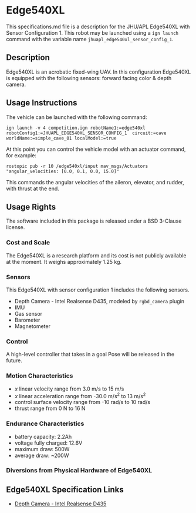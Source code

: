# Edge540XL
This specifications.md file is a description for the JHU/APL Edge540XL with Sensor Configuration 1. This robot may be launched using a `ign launch` command with the variable name `jhuapl_edge540xl_sensor_config_1`.

## Description
Edge540XL is an acrobatic fixed-wing UAV.
In this configuration Edge540XL is equipped with the following sensors: forward facing color & depth camera.


## Usage Instructions
The vehicle can be launched with the following command:
```
ign launch -v 4 competition.ign robotName1:=edge540xl robotConfig1:=JHUAPL_EDGE540XL_SENSOR_CONFIG_1  circuit:=cave worldName:=simple_cave_01 localModel:=true
```

At this point you can control the vehicle model with an actuator command, for example:
```
rostopic pub -r 10 /edge540xl/input mav_msgs/Actuators "angular_velocities: [0.0, 0.1, 0.0, 15.0]"
```
This commands the angular velocities of the aileron, elevator, and rudder, with thrust at the end.

## Usage Rights
The software included in this package is released under a BSD 3-Clause license.

### Cost and Scale
The Edge540XL is a research platform and its cost is not publicly available at the moment. It weighs approximately 1.25 kg.

### Sensors
This Edge540XL with sensor configuration 1 includes the following sensors.

* Depth Camera - Intel Realsense D435, modeled by `rgbd_camera` plugin
* IMU
* Gas sensor
* Barometer
* Magnetometer 

### Control
A high-level controller that takes in a goal Pose will be released in the future.

### Motion Characteristics

* _x_ linear velocity range from 3.0 m/s to 15 m/s
* _x_ linear acceleration range from -30.0 m/s<sup>2</sup> to 13 m/s<sup>2</sup>
* control surface velocity range from -10 rad/s to 10 rad/s
* thrust range from 0 N to 16 N

### Endurance Characteristics

* battery capacity: 2.2Ah
* voltage fully charged: 12.6V
* maximum draw: 500W
* average draw: ~200W

### Diversions from Physical Hardware of Edge540XL


## Edge540XL Specification Links
* [Depth Camera - Intel Realsense D435](https://www.intelrealsense.com/depth-camera-d435/)
